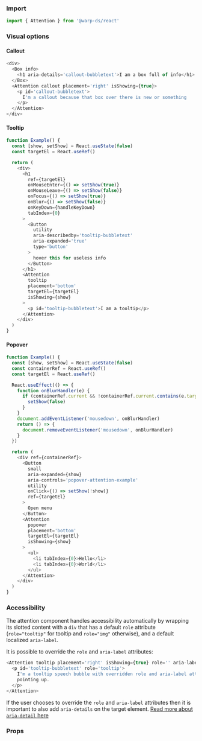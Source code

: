 ### Import

```js
import { Attention } from '@warp-ds/react'
```

### Visual options

#### Callout

```js
<div>
  <Box info>
    <h1 aria-details='callout-bubbletext'>I am a box full of info</h1>
  </Box>
  <Attention callout placement='right' isShowing={true}>
    <p id='callout-bubbletext'>
      I'm a callout because that box over there is new or something
    </p>
  </Attention>
</div>
```

#### Tooltip

```js
function Example() {
  const [show, setShow] = React.useState(false)
  const targetEl = React.useRef()

  return (
    <div>
      <h1
        ref={targetEl}
        onMouseEnter={() => setShow(true)}
        onMouseLeave={() => setShow(false)}
        onFocus={() => setShow(true)}
        onBlur={() => setShow(false)}
        onKeyDown={handleKeyDown}
        tabIndex={0}
      >
        <Button
          utility
          aria-describedby='tooltip-bubbletext'
          aria-expanded='true'
          type='button'
        >
          hover this for useless info
        </Button>
      </h1>
      <Attention
        tooltip
        placement='bottom'
        targetEl={targetEl}
        isShowing={show}
      >
        <p id='tooltip-bubbletext'>I am a tooltip</p>
      </Attention>
    </div>
  )
}
```

#### Popover

```js
function Example() {
  const [show, setShow] = React.useState(false)
  const containerRef = React.useRef()
  const targetEl = React.useRef()

  React.useEffect(() => {
    function onBlurHandler(e) {
      if (containerRef.current && !containerRef.current.contains(e.target)) {
        setShow(false)
      }
    }
    document.addEventListener('mousedown', onBlurHandler)
    return () => {
      document.removeEventListener('mousedown', onBlurHandler)
    }
  })

  return (
    <div ref={containerRef}>
      <Button
        small
        aria-expanded={show}
        aria-controls='popover-attention-example'
        utility
        onClick={() => setShow(!show)}
        ref={targetEl}
      >
        Open menu
      </Button>
      <Attention
        popover
        placement='bottom'
        targetEl={targetEl}
        isShowing={show}
      >
        <ul>
          <li tabIndex={0}>Hello</li>
          <li tabIndex={0}>World</li>
        </ul>
      </Attention>
    </div>
  )
}
```

### Accessibility

The attention component handles accessibility automatically by wrapping its slotted content with a `div` that has a default `role` attribute (`role="tooltip"` for tooltip and `role="img"` otherwise), and a default localized `aria-label`.

It is possible to override the `role` and `aria-label` attributes:

```js
<Attention tooltip placement='right' isShowing={true} role='' aria-label=''>
  <p id='tooltip-bubbletext' role='tooltip'>
    I'm a tooltip speech bubble with overridden role and aria-label attributes
    pointing up.
  </p>
</Attention>
```
If the user chooses to override the `role` and `aria-label` attributes then it is important to also add `aria-details` on the target element. <a target="_blank" href="https://developer.mozilla.org/en-US/docs/Web/Accessibility/ARIA/Attributes/aria-details">Read more about `aria-detail` here</a>

### Props

<api-table type="react" component="Attention" />

